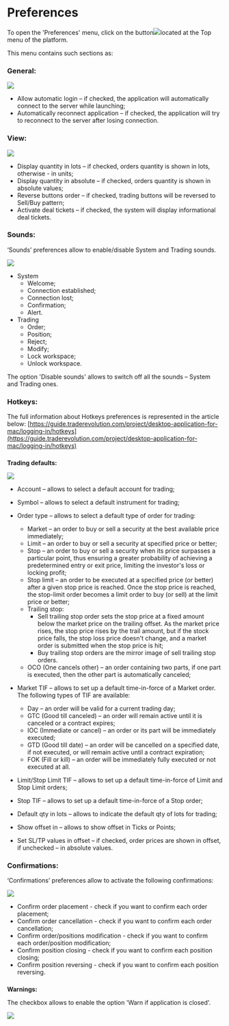 # Preferences

To open the 'Preferences' menu, click on the button![](../../../.gitbook/assets/1%20%2871%29.png)located at the Top menu of the platform.

This menu contains such sections as:

### General:

![](../../../.gitbook/assets/1%20%2873%29.png)

* Allow automatic login – if checked, the application will automatically connect to the server while launching;
* Automatically reconnect application – if checked, the application will try to reconnect to the server after losing connection.

### **View:**

![](../../../.gitbook/assets/2%20%2850%29.png)

* Display quantity in lots – if checked, orders quantity is shown in lots, otherwise - in units;
* Display quantity in absolute – if checked, orders quantity is shown in absolute values;
* Reverse buttons order – if checked, trading buttons will be reversed to Sell/Buy pattern;
* Activate deal tickets – if checked, the system will display informational deal tickets.

### **Sounds:**

‘Sounds’ preferences allow to enable/disable System and Trading sounds.

![](../../../.gitbook/assets/3%20%2842%29.png)

* System
  * Welcome;
  * Connection established;
  * Connection lost;
  * Confirmation;
  * Alert.
* Trading
  * Order;
  * Position;
  * Reject;
  * Modify;
  * Lock workspace;
  * Unlock workspace.

The option 'Disable sounds' allows to switch off all the sounds – System and Trading ones.

### **Hotkeys:**

The full information about Hotkeys preferences is represented in the article below: [https://guide.traderevolution.com/project/desktop-application-for-mac/logging-in/hotkeys](https://guide.traderevolution.com/project/desktop-application-for-mac/logging-in/hotkeys)

### **Trading defaults:**

![](../../../.gitbook/assets/5%20%2832%29.png)

* Account – allows to select a default account for trading;
* Symbol – allows to select a default instrument for trading;
* Order type – allows to select a default type of order for trading:

  * Market – an order to buy or sell a security at the best available price immediately;
  * Limit – an order to buy or sell a security at specified price or better;
  * Stop – an order to buy or sell a security when its price surpasses a particular point, thus ensuring a greater probability of achieving a predetermined entry or exit price, limiting the investor's loss or locking profit;
  * Stop limit – an order to be executed at a specified price \(or better\) after a given stop price is reached. Once the stop price is reached, the stop-limit order becomes a limit order to buy \(or sell\) at the limit price or better;
  * Trailing stop:
    * Sell trailing stop order sets the stop price at a fixed amount below the market price on the trailing offset. As the market price rises, the stop price rises by the trail amount, but if the stock price falls, the stop loss price doesn't change, and a market order is submitted when the stop price is hit;
    * Buy trailing stop orders are the mirror image of sell trailing stop orders.
  * OCO \(One cancels other\) – an order containing two parts, if one part is executed, then the other part is automatically canceled;

* Market TIF – allows to set up a default time-in-force of a Market order. The following types of TIF are available:

  * Day – an order will be valid for a current trading day;
  * GTC \(Good till canceled\) – an order will remain active until it is canceled or a contract expires;
  * IOC \(Immediate or cancel\) – an order or its part will be immediately executed;
  * GTD \(Good till date\) – an order will be cancelled on a specified date, if not executed, or will remain active until a contract expiration;
  * FOK \(Fill or kill\) – an order will be immediately fully executed or not executed at all.

* Limit/Stop Limit TIF – allows to set up a default time-in-force of Limit and Stop Limit orders;
* Stop TIF – allows to set up a default time-in-force of a Stop order;
* Default qty in lots – allows to indicate the default qty of lots for trading;
* Show offset in – allows to show offset in Ticks or Points;
* Set SL/TP values in offset – if checked, order prices are shown in offset, if unchecked – in absolute values.

### **Confirmations:**

‘Confirmations’ preferences allow to activate the following confirmations:

![](../../../.gitbook/assets/6%20%282%29.png)

* Confirm order placement - check if you want to confirm each order placement;
* Confirm order cancellation - check if you want to confirm each order cancellation;
* Confirm order/positions modification - check if you want to confirm each order/position modification;
* Confirm position closing - check if you want to confirm each position closing;
* Confirm position reversing - check if you want to confirm each position reversing.

### **Warnings:**

The checkbox allows to enable the option 'Warn if application is closed'.

![](../../../.gitbook/assets/7%20%2811%29.png)



